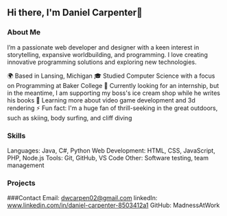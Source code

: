 ## Hi there, I'm Daniel Carpenter👋
### About Me
I’m a passionate web developer and designer with a keen interest in storytelling, expansive worldbuilding, and programming. I love creating innovative programming solutions and exploring new technologies.

🌍 Based in Lansing, Michigan
🎓 Studied Computer Science with a focus on Programming at Baker College
💼 Currently looking for an internship, but in the meantime, I am supporting my boss's ice cream shop while he writes his books
🌱 Learning more about video game development and 3d rendering
⚡ Fun fact: I'm a huge fan of thrill-seeking in the great outdoors, such as skiing, body surfing, and cliff diving
### Skills
Languages: Java, C#, Python
Web Development: HTML, CSS, JavaScript, PHP, Node.js
Tools: Git, GitHub, VS Code
Other: Software testing, team management
### Projects

###Contact
Email: dwcarpen02@gmail.com
linkedIn: www.linkedin.com/in/daniel-carpenter-8503412a1
GitHub: MadnessAtWork
